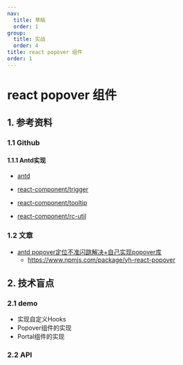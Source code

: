 ```yaml
---
nav:
  title: 草稿
  order: 1
group:
  title: 实战
  order: 4
title: react popover 组件
order: 1
---
```


# react popover 组件

## 1. 参考资料

### 1.1 Github

#### 1.1.1 Antd实现

- [antd](https://github.com/ant-design/ant-design)

- [react-component/trigger](https://github.com/react-component/trigger)
- [react-component/tooltip](http://github.com/react-component/tooltip)
- [react-component/rc-util](http://github.com/react-component/util)

### 1.2 文章

- [antd popover定位不准闪跳解决+自己实现popover库](https://mp.weixin.qq.com/s/B_XYJ69BnQUAzhnDjzb-1g)
  - https://www.npmjs.com/package/yh-react-popover

## 2. 技术盲点

### 2.1 demo

- 实现自定义Hooks
- Popover组件的实现
- Portal组件的实现

### 2.2 API

